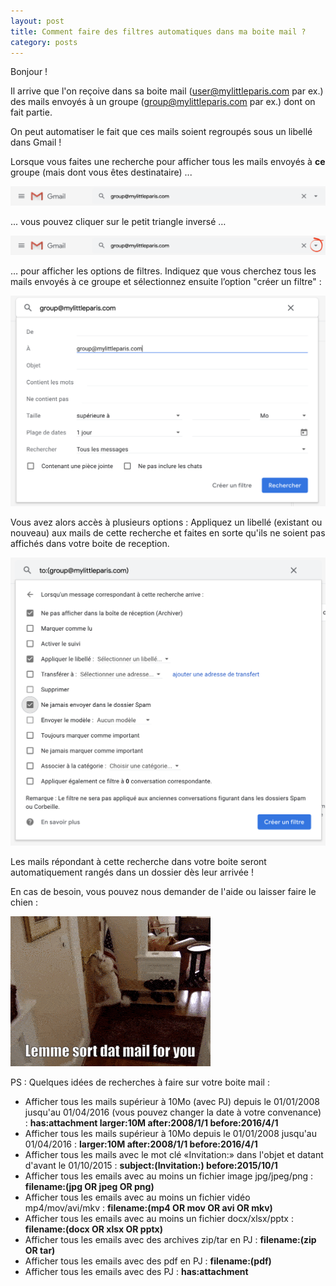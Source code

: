 ```yaml
---
layout: post
title: Comment faire des filtres automatiques dans ma boite mail ?
category: posts
---
```


Bonjour !

Il arrive que l'on reçoive dans sa boite mail (user@mylittleparis.com par ex.) des mails envoyés à un groupe (group@mylittleparis.com par ex.) dont on fait partie.

On peut automatiser le fait que ces mails soient regroupés sous un libellé dans Gmail !

Lorsque vous faites une recherche pour afficher tous les mails envoyés à **ce** groupe (mais dont vous êtes destinataire) ...

![filter](/images/filter.png)


... vous pouvez cliquer sur le petit triangle inversé  …

![filter-options](/images/filter-options.png)


… pour afficher les options de filtres. 
Indiquez que vous cherchez tous les mails envoyés à ce groupe et sélectionnez ensuite l’option "créer un filtre" :

![filter-options2](/images/filter-options2.png)

Vous avez alors accès à plusieurs options : 
Appliquez un libellé (existant ou nouveau) aux mails de cette recherche et faites en sorte qu'ils ne soient pas affichés dans votre boite de reception.

![filter-options3](/images/filter-options3.png)

Les mails répondant à cette recherche dans votre boite seront automatiquement rangés dans un dossier dès leur arrivée !

En cas de besoin, vous pouvez nous demander de l'aide ou laisser faire le chien :

![dog](/images/dog.gif)


PS : Quelques idées de recherches à faire sur votre boite mail :

- Afficher tous les mails supérieur à 10Mo (avec PJ) depuis le 01/01/2008 jusqu'au 01/04/2016 (vous pouvez changer la date à votre convenance) : **has:attachment larger:10M after:2008/1/1 before:2016/4/1**
- Afficher tous les mails supérieur à 10Mo depuis le 01/01/2008 jusqu'au 01/04/2016 : **larger:10M after:2008/1/1 before:2016/4/1**
- Afficher tous les mails avec le mot clé «Invitation:» dans l'objet et datant d'avant le 01/10/2015 : **subject:(Invitation:) before:2015/10/1**
- Afficher tous les emails avec au moins un fichier image jpg/jpeg/png : **filename:(jpg OR jpeg OR png)**
- Afficher tous les emails avec au moins un fichier vidéo mp4/mov/avi/mkv : **filename:(mp4 OR mov OR avi OR mkv)**
- Afficher tous les emails avec au moins un fichier docx/xlsx/pptx : **filename:(docx OR xlsx OR pptx)**
- Afficher tous les emails avec des archives zip/tar en PJ : **filename:(zip OR tar)**
- Afficher tous les emails avec des pdf en PJ : **filename:(pdf)**
- Afficher tous les emails avec des PJ : **has:attachment**
